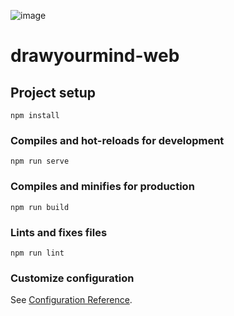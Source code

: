![image](https://user-images.githubusercontent.com/18201794/88411483-fbf39800-ce12-11ea-81f0-0146703ba54d.png)

# drawyourmind-web

## Project setup
```
npm install
```

### Compiles and hot-reloads for development
```
npm run serve
```

### Compiles and minifies for production
```
npm run build
```

### Lints and fixes files
```
npm run lint
```

### Customize configuration
See [Configuration Reference](https://cli.vuejs.org/config/).
